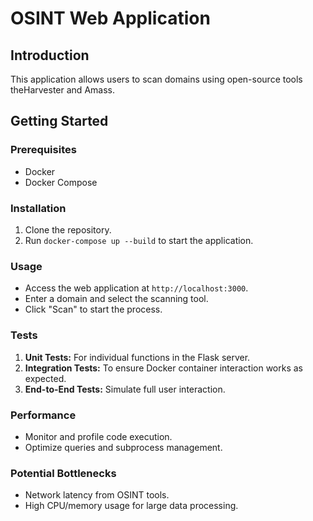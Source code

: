 # OSINT Web Application

## Introduction
This application allows users to scan domains using open-source tools theHarvester and Amass.

## Getting Started
### Prerequisites
- Docker
- Docker Compose

### Installation
1. Clone the repository.
2. Run `docker-compose up --build` to start the application.

### Usage
- Access the web application at `http://localhost:3000`.
- Enter a domain and select the scanning tool.
- Click "Scan" to start the process.

### Tests
1. **Unit Tests:** For individual functions in the Flask server.
2. **Integration Tests:** To ensure Docker container interaction works as expected.
3. **End-to-End Tests:** Simulate full user interaction.

### Performance
- Monitor and profile code execution.
- Optimize queries and subprocess management.

### Potential Bottlenecks
- Network latency from OSINT tools.
- High CPU/memory usage for large data processing.
